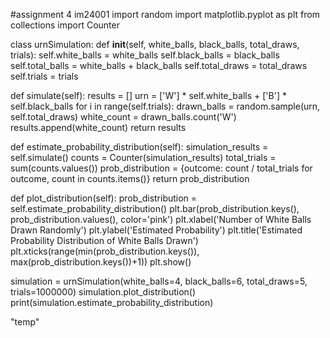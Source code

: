 #assignment 4 im24001
import random
import matplotlib.pyplot as plt
from collections import Counter

class urnSimulation:
    def __init__(self, white_balls, black_balls, total_draws, trials):
        self.white_balls = white_balls
        self.black_balls = black_balls
        self.total_balls = white_balls + black_balls
        self.total_draws = total_draws
        self.trials = trials
    
  def simulate(self):
        results = []
        urn = ['W'] * self.white_balls + ['B'] * self.black_balls
        for i in range(self.trials):
            drawn_balls = random.sample(urn, self.total_draws)
            white_count = drawn_balls.count('W')
            results.append(white_count)
        return results
    
  def estimate_probability_distribution(self):
        simulation_results = self.simulate()
        counts = Counter(simulation_results)
        total_trials = sum(counts.values())
        prob_distribution = {outcome: count / total_trials for outcome, count in counts.items()}
        return prob_distribution
    
  def plot_distribution(self):
        prob_distribution = self.estimate_probability_distribution()
        plt.bar(prob_distribution.keys(), prob_distribution.values(), color='pink')
        plt.xlabel('Number of White Balls Drawn Randomly')
        plt.ylabel('Estimated Probability')
        plt.title('Estimated Probability Distribution of White Balls Drawn')
        plt.xticks(range(min(prob_distribution.keys()), max(prob_distribution.keys())+1))
        plt.show()


simulation = urnSimulation(white_balls=4, black_balls=6, total_draws=5, trials=1000000)
simulation.plot_distribution()
print(simulation.estimate_probability_distribution)


"temp"
